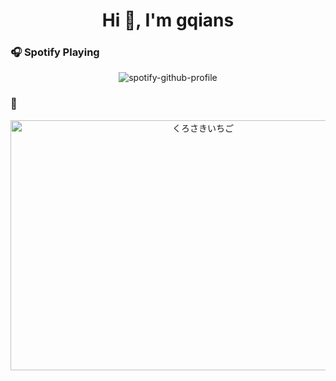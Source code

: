 <!-- <p align="center">
  Visitor count<br>
  <img src="https://profile-counter.glitch.me/itgoyo/count.svg" />
</p> -->

<h1 align="center">Hi 👋, I'm gqians</h1>

### 🎧 Spotify Playing

<p align="center">
  <img src="https://spotify-github-profile.vercel.app/api/view?uid=g356y96qm1kbqh9gdnwe31vsb&cover_image=true&theme=default" alt="spotify-github-profile" /> 
</p>


### 🤑
<p align="center">
  <img src="https://user-images.githubusercontent.com/38391044/110571909-5f102000-8193-11eb-9d72-adfd930f5ff0.jpg" width="600" height="400" alt="くろさきいちご" /> 
</p>
